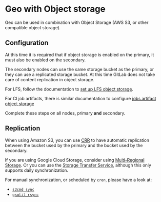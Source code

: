 # Geo with Object storage

Geo can be used in combination with Object Storage (AWS S3, or
other compatible object storage).

## Configuration

At this time it is required that if object storage is enabled on the
primary, it must also be enabled on the secondary.

The secondary nodes can use the same storage bucket as the primary, or
they can use a replicated storage bucket. At this time GitLab does not
take care of content replication in object storage.

For LFS, follow the documentation to
[set up LFS object storage](../../../workflow/lfs/lfs_administration.md#setting-up-s3-compatible-object-storage).

For CI job artifacts, there is similar documentation to configure
[jobs artifact object storage](../../job_artifacts.md#using-object-storage)

Complete these steps on all nodes, primary **and** secondary.

## Replication

When using Amazon S3, you can use
[CRR](https://docs.aws.amazon.com/AmazonS3/latest/dev/crr.html) to
have automatic replication between the bucket used by the primary and
the bucket used by the secondary.

If you are using Google Cloud Storage, consider using
[Multi-Regional Storage](https://cloud.google.com/storage/docs/storage-classes#multi-regional).
Or you can use the [Storage Transfer Service](https://cloud.google.com/storage/transfer/),
although this only supports daily synchronization.

For manual synchronization, or scheduled by `cron`, please have a look at:

- [`s3cmd sync`](http://s3tools.org/s3cmd-sync)
- [`gsutil rsync`](https://cloud.google.com/storage/docs/gsutil/commands/rsync)
